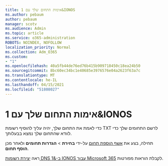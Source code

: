 ```yaml
---
title: אימות התחום שלך עם 1&IONOS
ms.author: pebaum
author: pebaum
manager: scotv
ms.audience: Admin
ms.topic: article
ms.service: o365-administration
ROBOTS: NOINDEX, NOFOLLOW
localization_priority: Normal
ms.collection: Adm_O365
ms.custom:
- "1"
ms.openlocfilehash: 40a5fb44de76ed76b415b909718450c18ea24b50
ms.sourcegitcommit: 8bc60ec34bc1e40685e3976576e04a2623f63a7c
ms.translationtype: MT
ms.contentlocale: he-IL
ms.lasthandoff: 04/15/2021
ms.locfileid: "51808027"
---
```

# <a name="verify-your-domain-with-11-ionos"></a>אימות התחום שלך עם 1&IONOS

כדי לאמת את התחום שלך, יהיה עליך להוסיף רשומת TXT לרשם התחומים שלך כדי לוודא שהתחום שלך נמצא בבעלותך. 

תחילה, בצע את [אשף הוספת תחום](https://admin.microsoft.com/Adminportal#/Domains) על-ידי **בחירת** \> **הגדרות תחומים** ולאחר מכן **הוסף תחום**.
  
ראה [יצירת רשומות DNS ב-&1 IONOS עבור Microsoft 365](https://docs.microsoft.com/microsoft-365/admin/dns/create-dns-records-at-1-1-internet) לקבלת הוראות מפורטות.